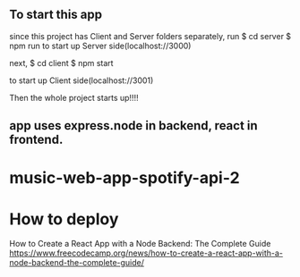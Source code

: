 ## To start this app

since this project has Client and Server folders separately,
run
$ cd server
$ npm run
to start up Server side(localhost://3000)

next,
$ cd client
$ npm start

to start up Client side(localhost://3001)

Then the whole project starts up!!!!

## app uses express.node in backend, react in frontend.

# music-web-app-spotify-api-2

# How to deploy

How to Create a React App with a Node Backend: The Complete Guide
https://www.freecodecamp.org/news/how-to-create-a-react-app-with-a-node-backend-the-complete-guide/
